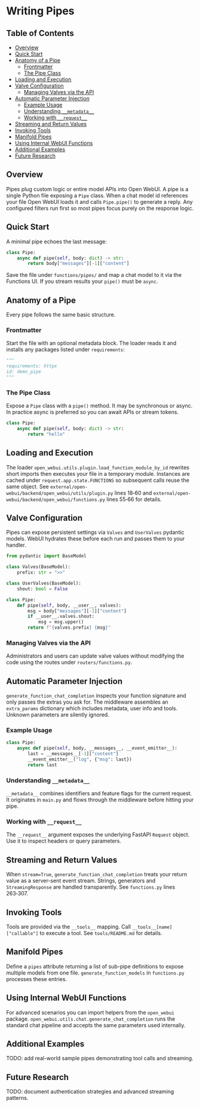 # Writing Pipes

## Table of Contents
- [Overview](#overview)
- [Quick Start](#quick-start)
- [Anatomy of a Pipe](#anatomy-of-a-pipe)
  - [Frontmatter](#frontmatter)
  - [The Pipe Class](#the-pipe-class)
- [Loading and Execution](#loading-and-execution)
- [Valve Configuration](#valve-configuration)
  - [Managing Valves via the API](#managing-valves-via-the-api)
- [Automatic Parameter Injection](#automatic-parameter-injection)
  - [Example Usage](#example-usage)
  - [Understanding `__metadata__`](#understanding-metadata)
  - [Working with `__request__`](#working-with-request)
- [Streaming and Return Values](#streaming-and-return-values)
- [Invoking Tools](#invoking-tools)
- [Manifold Pipes](#manifold-pipes)
- [Using Internal WebUI Functions](#using-internal-webui-functions)
- [Additional Examples](#additional-examples)
- [Future Research](#future-research)

## Overview
Pipes plug custom logic or entire model APIs into Open WebUI. A pipe is a single
Python file exposing a `Pipe` class. When a chat model id references your file
Open WebUI loads it and calls `Pipe.pipe()` to generate a reply. Any configured
filters run first so most pipes focus purely on the response logic.

## Quick Start
A minimal pipe echoes the last message:

```python
class Pipe:
    async def pipe(self, body: dict) -> str:
        return body["messages"][-1]["content"]
```

Save the file under `functions/pipes/` and map a chat model to it via the
Functions UI. If you stream results your `pipe()` must be `async`.

## Anatomy of a Pipe
Every pipe follows the same basic structure.

### Frontmatter
Start the file with an optional metadata block. The loader reads it and installs
any packages listed under `requirements`:

```python
"""
requirements: httpx
id: demo_pipe
"""
```

### The Pipe Class
Expose a `Pipe` class with a `pipe()` method. It may be synchronous or async. In
practice async is preferred so you can await APIs or stream tokens.

```python
class Pipe:
    async def pipe(self, body: dict) -> str:
        return "hello"
```

## Loading and Execution
The loader `open_webui.utils.plugin.load_function_module_by_id` rewrites short
imports then executes your file in a temporary module. Instances are cached under
`request.app.state.FUNCTIONS` so subsequent calls reuse the same object. See
`external/open-webui/backend/open_webui/utils/plugin.py` lines 18‑60 and
`external/open-webui/backend/open_webui/functions.py` lines 55‑66 for details.

## Valve Configuration
Pipes can expose persistent settings via `Valves` and `UserValves` pydantic
models. WebUI hydrates these before each run and passes them to your handler.

```python
from pydantic import BaseModel

class Valves(BaseModel):
    prefix: str = ">>"

class UserValves(BaseModel):
    shout: bool = False

class Pipe:
    def pipe(self, body, __user__, valves):
        msg = body["messages"][-1]["content"]
        if __user__.valves.shout:
            msg = msg.upper()
        return f"{valves.prefix} {msg}"
```

### Managing Valves via the API
Administrators and users can update valve values without modifying the code
using the routes under `routers/functions.py`.

## Automatic Parameter Injection
`generate_function_chat_completion` inspects your function signature and only
passes the extras you ask for. The middleware assembles an `extra_params`
dictionary which includes metadata, user info and tools. Unknown parameters are
silently ignored.

### Example Usage

```python
class Pipe:
    async def pipe(self, body, __messages__, __event_emitter__):
        last = __messages__[-1]["content"]
        __event_emitter__("log", {"msg": last})
        return last
```

### Understanding `__metadata__`
`__metadata__` combines identifiers and feature flags for the current request.
It originates in `main.py` and flows through the middleware before hitting your
pipe.

### Working with `__request__`
The `__request__` argument exposes the underlying FastAPI `Request` object. Use
it to inspect headers or query parameters.

## Streaming and Return Values
When `stream=True`, `generate_function_chat_completion` treats your return value
as a server-sent event stream. Strings, generators and `StreamingResponse` are
handled transparently. See `functions.py` lines 263‑307.

## Invoking Tools
Tools are provided via the `__tools__` mapping. Call `__tools__[name]["callable"]`
to execute a tool. See `tools/README.md` for details.

## Manifold Pipes
Define a `pipes` attribute returning a list of sub-pipe definitions to expose
multiple models from one file. `generate_function_models` in `functions.py`
processes these entries.

## Using Internal WebUI Functions
For advanced scenarios you can import helpers from the `open_webui` package.
`open_webui.utils.chat.generate_chat_completion` runs the standard chat pipeline
and accepts the same parameters used internally.

## Additional Examples
TODO: add real-world sample pipes demonstrating tool calls and streaming.

## Future Research
TODO: document authentication strategies and advanced streaming patterns.
